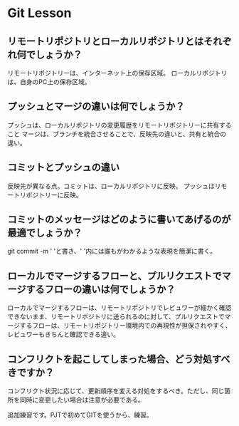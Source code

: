 # Git Lesson

## リモートリポジトリとローカルリポジトリとはそれぞれ何でしょうか？
リモートリポジトリーは、インターネット上の保存区域。
ローカルリポジトリは、自身のPC上の保存区域。


## プッシュとマージの違いは何でしょうか？
プッシュは、ローカルリポジトリの変更履歴をリモートリポジトリーに共有すること
マージは、ブランチを統合させることで、反映先の違いと、共有と統合の違い。


## コミットとプッシュの違い
反映先が異なる点。コミットは、ローカルリポジトリに反映。
プッシュはリモートリポジトリーに反映。

## コミットのメッセージはどのように書いてあげるのが最適でしょうか？
git commit -m ' 'と書き、' '内には誰もがわかるような表現を簡潔に書く。


## ローカルでマージするフローと、プルリクエストでマージするフローの違いは何でしょうか？
ローカルでマージするフローは、リモートリポジトリでレビュワーが細かく確認できないまま、リモートリポジトリに送られるのに対して、プルリクエストでマージするフローは、リモートリポジトリー環境内での再現性が担保されやすく、レビュワーもきちんと確認できる違い。

## コンフリクトを起こしてしまった場合、どう対処すべきですか？
コンフリクト状況に応じて、更新順序を変える対処をするべき。ただし、同じ箇所を同時に変更したい場合は注意が必要である。


追加練習です。PJTで初めてGITを使うから、練習。

